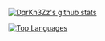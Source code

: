 [![DqrKn3Zz's github stats](https://github-readme-stats.vercel.app/api?username=DqrKn3Zz&show_icons=true&theme=cobalt)](https://github.com/DqrKn3Zz)

[![Top Languages](https://github-readme-stats.vercel.app/api/top-langs/?username=DqrKn3Zz&theme=cobalt)](https://github.com/anuraghazra/github-readme-stats)
